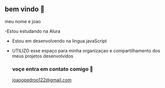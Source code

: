 ## bem vindo 🥇 

meu nome e joao

-Estou estudando na Alura 
- Estou em desenvolvendo na lingua javaScript
- UTILIZO esse espaço para minha organizaçao e compartilhamento dos meus projetos desenvolvidos

  ### voçe entra em contato comigo 🥇

  joaoopedroo122@gmail.com


  

  

